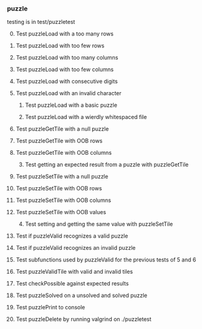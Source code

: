 ### puzzle

testing is in test/puzzletest

0. Test puzzleLoad with a too many rows

0. Test puzzleLoad with too few rows

0. Test puzzleLoad with too many columns

0. Test puzzleLoad with too few columns

0. Test puzzleLoad with consecutive digits

0. Test puzzleLoad with an invalid character

    1. Test puzzleLoad with a basic puzzle

    2. Test puzzleLoad with a wierdly whitespaced file

0. Test puzzleGetTile with a null puzzle

0. Test puzzleGetTile with OOB rows

0. Test puzzleGetTile with OOB columns

    3. Test getting an expected result from a puzzle with puzzleGetTile

0. Test puzzleSetTile with a null puzzle

0. Test puzzleSetTile with OOB rows

0. Test puzzleSetTile with OOB columns

0. Test puzzleSetTile with OOB values

    4. Test setting and getting the same value with puzzleSetTile

5. Test if puzzleValid recognizes a valid puzzle

6. Test if puzzleValid recognizes an invalid puzzle

7. Test subfunctions used by puzzleValid for the previous tests of 5 and 6

8. Test puzzleValidTile with valid and invalid tiles

9. Test checkPossible against expected results

10. Test puzzleSolved on a unsolved and solved puzzle

11. Test puzzlePrint to console

12. Test puzzleDelete by running valgrind on ./puzzletest
